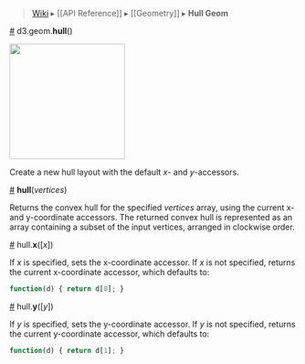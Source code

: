 > [Wiki](Home) ▸ [[API Reference]] ▸ [[Geometry]] ▸ **Hull Geom**

<a name="hull" href="Hull-Geom#wiki-hull">#</a> d3.geom.<b>hull</b>()

<a href="http://bl.ocks.org/4341699"><img src="https://raw.github.com/gist/4341699/thumbnail.png" width="202"></a>

Create a new hull layout with the default *x*- and *y*-accessors.

<a name="_hull" href="Hull-Geom#wiki-_hull">#</a> <b>hull</b>(<i>vertices</i>)

Returns the convex hull for the specified *vertices* array, using the current x- and y-coordinate accessors. The returned convex hull is represented as an array containing a subset of the input vertices, arranged in clockwise order.

<a name="x" href="Hull-Geom#wiki-x">#</a> hull.<b>x</b>([<i>x</i>])

If *x* is specified, sets the x-coordinate accessor. If *x* is not specified, returns the current x-coordinate accessor, which defaults to:

```js
function(d) { return d[0]; }
```

<a name="y" href="Hull-Geom#wiki-y">#</a> hull.<b>y</b>([<i>y</i>])

If *y* is specified, sets the y-coordinate accessor. If *y* is not specified, returns the current y-coordinate accessor, which defaults to:

```js
function(d) { return d[1]; }
```
